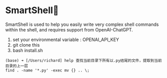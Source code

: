 # SmartShell💊

SmartShell is used to help you easily write very complex shell commands within the shell, and requires support from OpenAI-ChatGPT.

1. set your environmental variable : OPENAI_API_KEY
2. git clone this 
3. bash install.sh

```
(base) ➜ [/Users/richard] help 查找当前目录下所有以.py结尾的文件，提取到当前目录的上一层
find . -name '*.py' -exec mv {} .. \;
```
